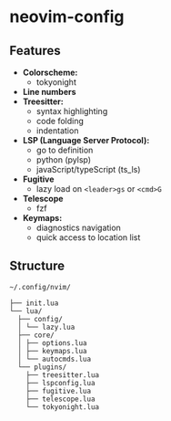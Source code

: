 # neovim-config

## Features

- **Colorscheme:** 
    - tokyonight
- **Line numbers**
- **Treesitter:** 
    - syntax highlighting
    - code folding
    - indentation
- **LSP (Language Server Protocol):** 
    - go to definition  
    - python (pylsp)
    - javaScript/typeScript (ts_ls)
- **Fugitive**
    - lazy load on `<leader>gs` or `<cmd>G`
- **Telescope**
    - fzf
- **Keymaps:**  
    - diagnostics navigation
    - quick access to location list

## Structure
`~/.config/nvim/`
```
├── init.lua
└── lua/
  ├── config/
  │ └── lazy.lua
  ├── core/
  │ ├── options.lua 
  │ ├── keymaps.lua 
  │ └── autocmds.lua 
  └── plugins/
    ├── treesitter.lua
    ├── lspconfig.lua
    ├── fugitive.lua
    ├── telescope.lua
    └── tokyonight.lua
```
